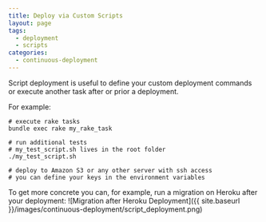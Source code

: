 ```yaml
---
title: Deploy via Custom Scripts
layout: page
tags:
  - deployment
  - scripts
categories:
  - continuous-deployment
---
```

Script deployment is useful to define your custom deployment commands or execute another task after or prior a deployment.

For example:

~~~shell
# execute rake tasks
bundle exec rake my_rake_task

# run additional tests
# my_test_script.sh lives in the root folder
./my_test_script.sh

# deploy to Amazon S3 or any other server with ssh access
# you can define your keys in the environment variables
~~~

To get more concrete you can, for example, run a migration on Heroku after your deployment:
![Migration after Heroku Deployment]({{ site.baseurl }}/images/continuous-deployment/script_deployment.png)
